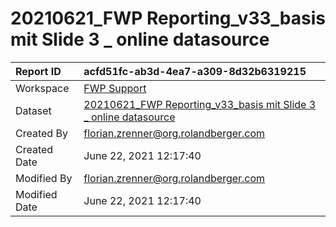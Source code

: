 



# 20210621_FWP Reporting_v33_basis mit Slide 3 _ online datasource

|Report ID|acfd51fc-ab3d-4ea7-a309-8d32b6319215|
| :--- | :--- |
|Workspace|[FWP Support](../Workspaces/FWP-Support.md)|
|Dataset|[20210621_FWP Reporting_v33_basis mit Slide 3 _ online datasource](../Datasets/20210621_FWP-Reporting_v33_basis-mit-Slide-3-_-online-datasource.md)|
|Created By|florian.zrenner@org.rolandberger.com|
|Created Date|June 22, 2021 12:17:40|
|Modified By|florian.zrenner@org.rolandberger.com|
|Modified Date|June 22, 2021 12:17:40|
